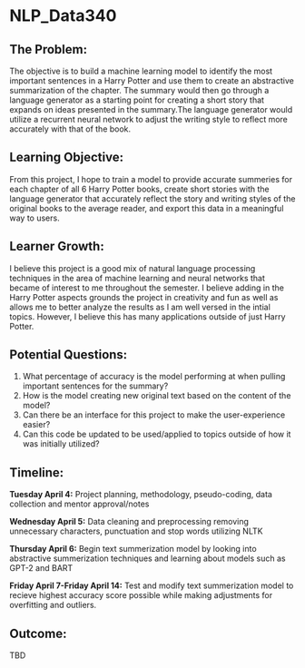 # NLP_Data340
## The Problem:
The objective is to build a machine learning model to identify the most important sentences in a Harry Potter and use them to create an abstractive summarization of the chapter. The summary would then go through a language generator as a starting point for creating a short story that expands on ideas presented in the summary.The language generator would utilize a recurrent neural network to adjust the writing style to reflect more accurately with that of the book.   

## Learning Objective: 
From this project, I hope to train a model to provide accurate summeries for each chapter of all 6 Harry Potter books, create short stories with the language generator that accurately reflect the story and writing styles of the original books to the average reader, and export this data in a meaningful way to users.

## Learner Growth: 
I believe this project is a good mix of natural language processing techniques in the area of machine learning and neural networks that became of interest to me throughout the semester. I believe adding in the Harry Potter aspects grounds the project in creativity and fun as well as allows me to better analyze the results as I am well versed in the intial topics. However, I believe this has many applications outside of just Harry Potter. 

## Potential Questions: 
1. What percentage of accuracy is the model performing at when pulling important sentences for the summary? 
2. How is the model creating new original text based on the content of the model?
3. Can there be an interface for this project to make the user-experience easier? 
4. Can this code be updated to be used/applied to topics outside of how it was initially utilized? 

## Timeline: 
**Tuesday April 4:** Project planning, methodology, pseudo-coding, data collection and mentor approval/notes 

**Wednesday April 5:** Data cleaning and preprocessing removing unnecessary characters, punctuation and stop words utilizing NLTK

**Thursday April 6:** Begin text summerization model by looking into abstractive summerization techniques and learning about models such as GPT-2 and BART 

**Friday April 7-Friday April 14:** Test and modify text summerization model to recieve highest accuracy score possible while making adjustments for overfitting and outliers. 

## Outcome: 
TBD
